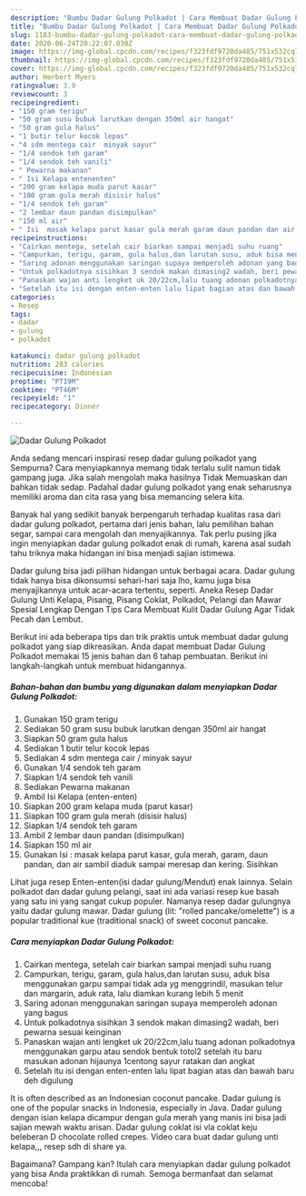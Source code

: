 ```yaml
---
description: "Bumbu Dadar Gulung Polkadot | Cara Membuat Dadar Gulung Polkadot Yang Sedap"
title: "Bumbu Dadar Gulung Polkadot | Cara Membuat Dadar Gulung Polkadot Yang Sedap"
slug: 1183-bumbu-dadar-gulung-polkadot-cara-membuat-dadar-gulung-polkadot-yang-sedap
date: 2020-06-24T20:22:07.030Z
image: https://img-global.cpcdn.com/recipes/f323fdf9720da485/751x532cq70/dadar-gulung-polkadot-foto-resep-utama.jpg
thumbnail: https://img-global.cpcdn.com/recipes/f323fdf9720da485/751x532cq70/dadar-gulung-polkadot-foto-resep-utama.jpg
cover: https://img-global.cpcdn.com/recipes/f323fdf9720da485/751x532cq70/dadar-gulung-polkadot-foto-resep-utama.jpg
author: Herbert Myers
ratingvalue: 3.9
reviewcount: 3
recipeingredient:
- "150 gram terigu"
- "50 gram susu bubuk larutkan dengan 350ml air hangat"
- "50 gram gula halus"
- "1 butir telur kocok lepas"
- "4 sdm mentega cair  minyak sayur"
- "1/4 sendok teh garam"
- "1/4 sendok teh vanili"
- " Pewarna makanan"
- " Isi Kelapa entenenten"
- "200 gram kelapa muda parut kasar"
- "100 gram gula merah disisir halus"
- "1/4 sendok teh garam"
- "2 lembar daun pandan disimpulkan"
- "150 ml air"
- " Isi  masak kelapa parut kasar gula merah garam daun pandan dan air sambil diaduk sampai meresap dan kering Sisihkan"
recipeinstructions:
- "Cairkan mentega, setelah cair biarkan sampai menjadi suhu ruang"
- "Campurkan, terigu, garam, gula halus,dan larutan susu, aduk bisa menggunakan garpu sampai tidak ada yg menggrindil, masukan telur dan margarin, aduk rata, lalu diamkan kurang lebih 5 menit"
- "Saring adonan menggunakan saringan supaya memperoleh adonan yang bagus"
- "Untuk polkadotnya sisihkan 3 sendok makan dimasing2 wadah, beri pewarna sesuai keinginan"
- "Panaskan wajan anti lengket uk 20/22cm,lalu tuang adonan polkadotnya menggunakan garpu atau sendok bentuk totol2 setelah itu baru masukan adonan hijaunya 1centong sayur ratakan dan angkat"
- "Setelah itu isi dengan enten-enten lalu lipat bagian atas dan bawah baru deh digulung"
categories:
- Resep
tags:
- dadar
- gulung
- polkadot

katakunci: dadar gulung polkadot 
nutrition: 283 calories
recipecuisine: Indonesian
preptime: "PT19M"
cooktime: "PT46M"
recipeyield: "1"
recipecategory: Dinner

---
```



![Dadar Gulung Polkadot](https://img-global.cpcdn.com/recipes/f323fdf9720da485/751x532cq70/dadar-gulung-polkadot-foto-resep-utama.jpg)

Anda sedang mencari inspirasi resep dadar gulung polkadot yang Sempurna? Cara menyiapkannya memang tidak terlalu sulit namun tidak gampang juga. Jika salah mengolah maka hasilnya Tidak Memuaskan dan bahkan tidak sedap. Padahal dadar gulung polkadot yang enak seharusnya memiliki aroma dan cita rasa yang bisa memancing selera kita.

Banyak hal yang sedikit banyak berpengaruh terhadap kualitas rasa dari dadar gulung polkadot, pertama dari jenis bahan, lalu pemilihan bahan segar, sampai cara mengolah dan menyajikannya. Tak perlu pusing jika ingin menyiapkan dadar gulung polkadot enak di rumah, karena asal sudah tahu triknya maka hidangan ini bisa menjadi sajian istimewa.

Dadar gulung bisa jadi pilihan hidangan untuk berbagai acara. Dadar gulung tidak hanya bisa dikonsumsi sehari-hari saja lho, kamu juga bisa menyajikannya untuk acar-acara tertentu, seperti. Aneka Resep Dadar Gulung Unti Kelapa, Pisang, Pisang Coklat, Polkadot, Pelangi dan Mawar Spesial Lengkap Dengan Tips Cara Membuat Kulit Dadar Gulung Agar Tidak Pecah dan Lembut.


Berikut ini ada beberapa tips dan trik praktis untuk membuat dadar gulung polkadot yang siap dikreasikan. Anda dapat membuat Dadar Gulung Polkadot memakai 15 jenis bahan dan 6 tahap pembuatan. Berikut ini langkah-langkah untuk membuat hidangannya.

<!--inarticleads1-->

##### Bahan-bahan dan bumbu yang digunakan dalam menyiapkan Dadar Gulung Polkadot:

1. Gunakan 150 gram terigu
1. Sediakan 50 gram susu bubuk larutkan dengan 350ml air hangat
1. Siapkan 50 gram gula halus
1. Sediakan 1 butir telur kocok lepas
1. Sediakan 4 sdm mentega cair / minyak sayur
1. Gunakan 1/4 sendok teh garam
1. Siapkan 1/4 sendok teh vanili
1. Sediakan  Pewarna makanan
1. Ambil  Isi Kelapa (enten-enten)
1. Siapkan 200 gram kelapa muda (parut kasar)
1. Siapkan 100 gram gula merah (disisir halus)
1. Siapkan 1/4 sendok teh garam
1. Ambil 2 lembar daun pandan (disimpulkan)
1. Siapkan 150 ml air
1. Gunakan  Isi : masak kelapa parut kasar, gula merah, garam, daun pandan, dan air sambil diaduk sampai meresap dan kering. Sisihkan


Lihat juga resep Enten-enten(isi dadar gulung/Mendut) enak lainnya. Selain polkadot dan dadar gulung pelangi, saat ini ada variasi resep kue basah yang satu ini yang sangat cukup populer. Namanya resep dadar gulungnya yaitu dadar gulung mawar. Dadar gulung (lit: &#34;rolled pancake/omelette&#34;) is a popular traditional kue (traditional snack) of sweet coconut pancake. 

<!--inarticleads2-->

##### Cara menyiapkan Dadar Gulung Polkadot:

1. Cairkan mentega, setelah cair biarkan sampai menjadi suhu ruang
1. Campurkan, terigu, garam, gula halus,dan larutan susu, aduk bisa menggunakan garpu sampai tidak ada yg menggrindil, masukan telur dan margarin, aduk rata, lalu diamkan kurang lebih 5 menit
1. Saring adonan menggunakan saringan supaya memperoleh adonan yang bagus
1. Untuk polkadotnya sisihkan 3 sendok makan dimasing2 wadah, beri pewarna sesuai keinginan
1. Panaskan wajan anti lengket uk 20/22cm,lalu tuang adonan polkadotnya menggunakan garpu atau sendok bentuk totol2 setelah itu baru masukan adonan hijaunya 1centong sayur ratakan dan angkat
1. Setelah itu isi dengan enten-enten lalu lipat bagian atas dan bawah baru deh digulung


It is often described as an Indonesian coconut pancake. Dadar gulung is one of the popular snacks in Indonesia, especially in Java. Dadar gulung dengan isian kelapa dicampur dengan gula merah yang manis ini bisa jadi sajian mewah waktu arisan. Dadar gulung coklat isi vla coklat keju beleberan D chocolate rolled crepes. Video cara buat dadar gulung unti kelapa,,, resep sdh di share ya. 

Bagaimana? Gampang kan? Itulah cara menyiapkan dadar gulung polkadot yang bisa Anda praktikkan di rumah. Semoga bermanfaat dan selamat mencoba!
